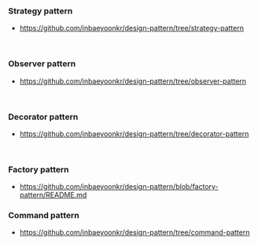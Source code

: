 ### Strategy pattern
- https://github.com/inbaeyoonkr/design-pattern/tree/strategy-pattern

<br>

### Observer pattern
- https://github.com/inbaeyoonkr/design-pattern/tree/observer-pattern

<br>

### Decorator pattern
- https://github.com/inbaeyoonkr/design-pattern/tree/decorator-pattern

<br>

### Factory pattern
- https://github.com/inbaeyoonkr/design-pattern/blob/factory-pattern/README.md

### Command pattern
- https://github.com/inbaeyoonkr/design-pattern/tree/command-pattern
